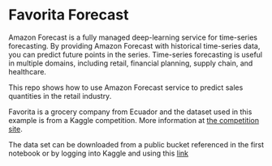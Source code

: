 # Favorita Forecast

Amazon Forecast is a fully managed deep-learning service for time-series forecasting. By providing Amazon Forecast with historical time-series data, you can predict future points in the series. Time-series forecasting is useful in multiple domains, including retail, financial planning, supply chain, and healthcare. 

This repo shows how to use Amazon Forecast service to predict sales quantities in the retail industry.

Favorita is a grocery company from Ecuador and the dataset used in this example is from a Kaggle competition. More information at [the competition site](https://www.kaggle.com/c/favorita-grocery-sales-forecasting).

The data set can be downloaded from a public bucket referenced in the first notebook or by logging into Kaggle and using this [link](https://www.kaggle.com/c/7391/download-all) 
